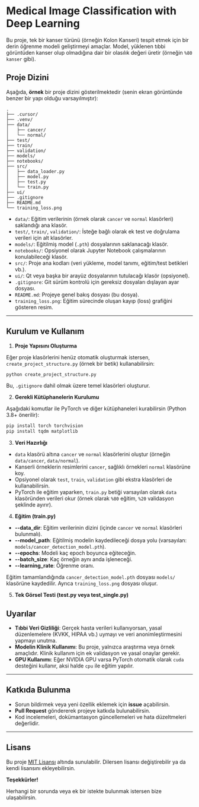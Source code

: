 
# Medical Image Classification with Deep Learning

Bu proje, tek bir kanser türünü (örneğin Kolon Kanseri) tespit etmek için bir derin öğrenme modeli geliştirmeyi amaçlar. Model, yüklenen tıbbi görüntüden kanser olup olmadığına dair bir olasılık değeri üretir (örneğin `%80 kanser` gibi).

## Proje Dizini

Aşağıda, **örnek** bir proje dizini gösterilmektedir (senin ekran görüntünde benzer bir yapı olduğu varsayılmıştır):

```
.
├── .cursor/
├── .venv/
├── data/
│   ├── cancer/
│   └── normal/
├── test/
├── train/
├── validation/
├── models/
├── notebooks/
├── src/
│   ├── data_loader.py
│   ├── model.py
│   ├── test.py
│   └── train.py
├── ui/
├── .gitignore
├── README.md
└── training_loss.png
```

- `data/`: Eğitim verilerinin (örnek olarak `cancer` ve `normal` klasörleri) saklandığı ana klasör.
- `test/`, `train/`, `validation/`: İsteğe bağlı olarak ek test ve doğrulama verileri için alt klasörler.
- `models/`: Eğitilmiş model (`.pth`) dosyalarının saklanacağı klasör.
- `notebooks/`: Opsiyonel olarak Jupyter Notebook çalışmalarının konulabileceği klasör.
- `src/`: Proje ana kodları (veri yükleme, model tanımı, eğitim/test betikleri vb.).
- `ui/`: Qt veya başka bir arayüz dosyalarının tutulacağı klasör (opsiyonel).
- `.gitignore`: Git sürüm kontrolü için gereksiz dosyaları dışlayan ayar dosyası.
- `README.md`: Projeye genel bakış dosyası (bu dosya).
- `training_loss.png`: Eğitim sürecinde oluşan kayıp (loss) grafiğini gösteren resim.

---

## Kurulum ve Kullanım

1. **Proje Yapısını Oluşturma**

Eğer proje klasörlerini henüz otomatik oluşturmak istersen, `create_project_structure.py` (örnek bir betik) kullanabilirsin:

```bash
python create_project_structure.py
```

Bu, `.gitignore` dahil olmak üzere temel klasörleri oluşturur.

2. **Gerekli Kütüphanelerin Kurulumu**

Aşağıdaki komutlar ile PyTorch ve diğer kütüphaneleri kurabilirsin (Python 3.8+ önerilir):

```bash
pip install torch torchvision
pip install tqdm matplotlib
```

3. **Veri Hazırlığı**

- `data` klasörü altına `cancer` ve `normal` klasörlerini oluştur (örneğin `data/cancer`, `data/normal`).
- Kanserli örneklerin resimlerini `cancer`, sağlıklı örnekleri `normal` klasörüne koy.
- Opsiyonel olarak `test`, `train`, `validation` gibi ekstra klasörleri de kullanabilirsin.
- PyTorch ile eğitim yaparken, `train.py` betiği varsayılan olarak `data` klasöründen verileri okur (örnek olarak `%80` eğitim, `%20` validasyon şeklinde ayırır).

4. **Eğitim (train.py)**

- **--data_dir**: Eğitim verilerinin dizini (içinde `cancer` ve `normal` klasörleri bulunmalı).
- **--model_path**: Eğitilmiş modelin kaydedileceği dosya yolu (varsayılan: `models/cancer_detection_model.pth`).
- **--epochs**: Modeli kaç epoch boyunca eğiteceğin.
- **--batch_size**: Kaç örneğin aynı anda işleneceği.
- **--learning_rate**: Öğrenme oranı.

Eğitim tamamlandığında `cancer_detection_model.pth` dosyası `models/` klasörüne kaydedilir. Ayrıca `training_loss.png` dosyası oluşur.

5. **Tek Görsel Testi (test.py veya test_single.py)**

## Uyarılar

- **Tıbbi Veri Gizliliği**: Gerçek hasta verileri kullanıyorsan, yasal düzenlemelere (KVKK, HIPAA vb.) uymayı ve veri anonimleştirmesini yapmayı unutma.
- **Modelin Klinik Kullanımı**: Bu proje, yalnızca araştırma veya örnek amaçlıdır. Klinik kullanım için ek validasyon ve yasal onaylar gerekir.
- **GPU Kullanımı**: Eğer NVIDIA GPU varsa PyTorch otomatik olarak `cuda` desteğini kullanır, aksi halde `cpu` ile eğitim yapılır.

---

## Katkıda Bulunma

- Sorun bildirmek veya yeni özellik eklemek için **issue** açabilirsin.
- **Pull Request** göndererek projeye katkıda bulunabilirsin.
- Kod incelemeleri, dokümantasyon güncellemeleri ve hata düzeltmeleri değerlidir.

---

## Lisans

Bu proje [MIT Lisansı](https://opensource.org/licenses/MIT) altında sunulabilir. Dilersen lisansı değiştirebilir ya da kendi lisansını ekleyebilirsin.


**Teşekkürler!**  

Herhangi bir sorunda veya ek bir istekte bulunmak istersen bize ulaşabilirsin.

